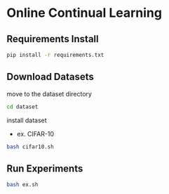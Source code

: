 # Online Continual Learning

## Requirements Install
```bash
pip install -r requirements.txt
```

## Download Datasets
move to the dataset directory
```bash
cd dataset
```

install dataset
- ex. CIFAR-10
```bash
bash cifar10.sh 
```

## Run Experiments
```bash
bash ex.sh
```
<!-- 
- cifar10
```bash
CUDA_VISIBLE_DEVICES=0 python main.py --logdir logs/[logging_dir] --method [method_name] --model [model_name] --random_seed [random_seed] --stream [setup_name]
```


- cifar100
```bash
CUDA_VISIBLE_DEVICES=0 python main.py --logdir logs/[logging_dir] --method [method_name] --model [model_name] --random_seed [random_seed] --stream [setup_name] --dataset cifar100 --memory_size 2000 --num_iters 3
``` --> 
